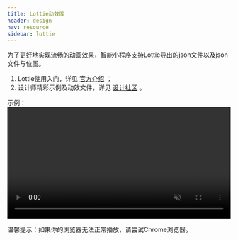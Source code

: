```yaml
---
title: Lottie动效库
header: design
nav: resource
sidebar: lottie
---
```


为了更好地实现流畅的动画效果，智能小程序支持Lottie导出的json文件以及json文件与位图。
1. Lottie使用入门，详见 [官方介绍](https://airbnb.design/lottie/) ；
2. 设计师精彩示例及动效文件，详见 [设计社区](https://www.lottiefiles.com/) 。

示例：
<video width="100%" muted autoplay="autoplay" loop="loop"  src="../../../img/design/resource/lottie_demo.mov"/>
你的浏览器不支持该视频播放
</video>
<p class="m-doc-custom-examples-text">温馨提示：如果你的浏览器无法正常播放，请尝试Chrome浏览器。</p>